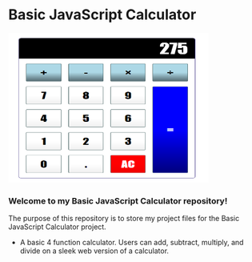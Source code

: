 # Basic JavaScript Calculator
<img src="https://github.com/tbon27/JavaScript-Projects/blob/main/Calculator/readmeSS1.png" width="400" height="300">

### Welcome to my Basic JavaScript Calculator repository!

The purpose of this repository is to store my project files for the Basic JavaScript Calculator project.

- A basic 4 function calculator. Users can add, subtract, multiply, and divide on a sleek web version of a calculator.
